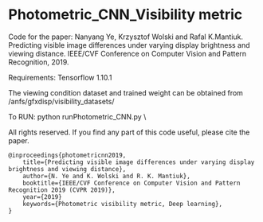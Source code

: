 # Photometric_CNN_Visibility metric
Code for the paper:
Nanyang Ye, Krzysztof Wolski and Rafal K.Mantiuk. Predicting visible image differences under varying display brightness and viewing distance. IEEE/CVF Conference on Computer Vision and Pattern Recognition, 2019.

Requirements:
Tensorflow 1.10.1

The viewing condition dataset and trained weight can be obtained from   /anfs/gfxdisp/visibility_datasets/

To RUN:
python runPhotometric_CNN.py \

 
All rights reserved. If you find any part of this code useful, please cite the paper.

  
    @inproceedings{photometricnn2019,
        title={Predicting visible image differences under varying display brightness and viewing distance},
        author={N. Ye and K. Wolski and R. K. Mantiuk},
        booktitle={IEEE/CVF Conference on Computer Vision and Pattern Recognition 2019 (CVPR 2019)}, 
        year={2019}
        keywords={Photometric visibility metric, Deep learning},  
    }
